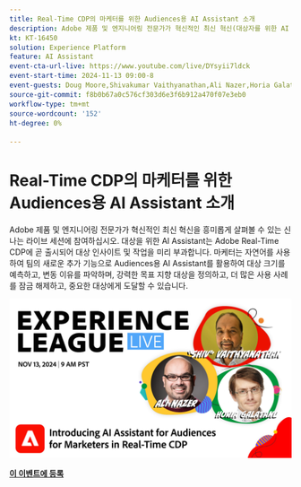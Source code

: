 ```yaml
---
title: Real-Time CDP의 마케터를 위한 Audiences용 AI Assistant 소개
description: Adobe 제품 및 엔지니어링 전문가가 혁신적인 최신 혁신(대상자를 위한 AI Assistant)을 흥미진진하게 엿볼 수 있는 신나는 라이브 세션에 참여하십시오. Adobe Real-Time CDP은 곧 대상의 통찰력과 작업을 미리 부과할 예정입니다.
kt: KT-16450
solution: Experience Platform
feature: AI Assistant
event-cta-url-live: https://www.youtube.com/live/DYsyii7ldck
event-start-time: 2024-11-13 09:00-8
event-guests: Doug Moore,Shivakumar Vaithyanathan,Ali Nazer,Horia Galatanu
source-git-commit: f8b0b67a0c576cf303d6e3f6b912a470f07e3eb0
workflow-type: tm+mt
source-wordcount: '152'
ht-degree: 0%

---
```


# Real-Time CDP의 마케터를 위한 Audiences용 AI Assistant 소개

Adobe 제품 및 엔지니어링 전문가가 혁신적인 최신 혁신을 흥미롭게 살펴볼 수 있는 신나는 라이브 세션에 참여하십시오. 대상을 위한 AI Assistant는 Adobe Real-Time CDP에 곧 출시되어 대상 인사이트 및 작업을 미리 부과합니다. 마케터는 자연어를 사용하여 팀의 새로운 추가 기능으로 Audiences용 AI Assistant를 활용하여 대상 크기를 예측하고, 변동 이유를 파악하며, 강력한 목표 지향 대상을 정의하고, 더 많은 사용 사례를 잠금 해제하고, 중요한 대상에게 도달할 수 있습니다.

[![ExL LIVE 2024년 11월 13일](assets/WebBanner_nov13_2024.jpg)](https://engage.adobe.com/ExpLeagueLive-241113.html)

[**이 이벤트에 등록**](https://engage.adobe.com/ExpLeagueLive-241113.html)
